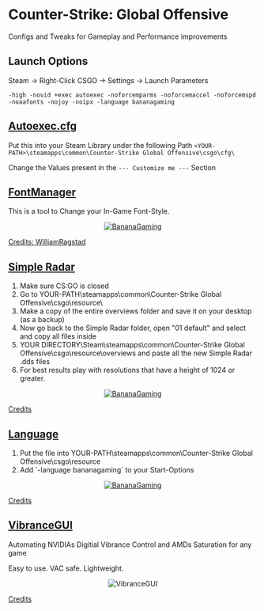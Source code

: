 # Counter-Strike: Global Offensive

Configs and Tweaks for Gameplay and Performance improvements

## Launch Options

Steam -> Right-Click CSGO -> Settings -> Launch Parameters

`-high -novid +exec autoexec -noforcemparms -noforcemaccel -noforcemspd -noaafonts -nojoy -noipx -language bananagaming`

## [Autoexec.cfg][autoexec]

Put this into your Steam Library under the following Path
`<YOUR-PATH>\steamapps\common\Counter-Strike Global Offensive\csgo\cfg\`

Change the Values present in the `--- Customize me ---` Section

## [FontManager][fontmanager]

This is a tool to Change your In-Game Font-Style.

<div align=center
>

[![BananaGaming](https://img.youtube.com/vi/3xToNTtdmME/0.jpg)](https://www.youtube.com/watch?v=3xToNTtdmME)

</div>

[Credits: WilliamRagstad][credits]

## [Simple Radar][radar]

<ol
>
    <li
    >Make sure CS:GO is closed</li>
    <li
    >Go to YOUR-PATH\steamapps\common\Counter-Strike Global Offensive\csgo\resource\</li>
    <li
    >Make a copy of the entire overviews folder and save it on your desktop (as a backup)</li>
    <li
    >Now go back to the Simple Radar folder, open "01 default" and select and copy all files  inside</li>
    <li
    >YOUR DIRECTORY\Steam\steamapps\common\Counter-Strike Global Offensive\csgo\resource\overviews and paste all the new Simple Radar .dds files</li>
    <li
    >For best results play with resolutions that have a height of 1024 or greater.</li>
</ol>

<div align=center
>

[![BananaGaming](https://img.youtube.com/vi/g9aaU6LXfOw/0.jpg)](https://www.youtube.com/watch?v=g9aaU6LXfOw)

</div>

[Credits][radarcredits]

## [Language][language]

<ol
>
    <li
    >Put the file into YOUR-PATH\steamapps\common\Counter-Strike Global Offensive\csgo\resource</li>
    <li
    >Add `-language bananagaming` to your Start-Options</li>
</ol>

<div align=center
>

[![BananaGaming](https://img.youtube.com/vi/fbNkI_M1byw/0.jpg)](https://www.youtube.com/watch?v=fbNkI_M1byw)

</div>

[Credits][languagecredits]

## [VibranceGUI][vibranceGUI]

Automating NVIDIAs Digitial Vibrance Control and AMDs Saturation for any game

Easy to use. VAC safe. Lightweight.

<div align=center
>

![VibranceGUI](https://vibrancegui.com/images/vibranceGUI2.PNG)
</div>

[Credits][vibranceGUIcredits]

[autoexec]: autoexec.cfg
[fontmanager]: FontManager.exe
[credits]: https://github.com/WilliamRagstad/Font-Manager
[radar]: Simple%20Radar.zip
[radarcredits]: https://csgoconsole.com/mods/text-color-mod/
[language]: csgo_bananagaming.txt
[languagecredits]: https://maximhere.me/modifications/
[vibranceGUI]: vibranceGUI.exe
[vibranceGUIcredits]: https://vibrancegui.com/
